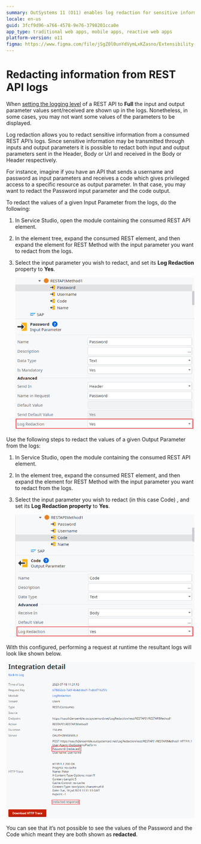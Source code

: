 ```yaml
---
summary: OutSystems 11 (O11) enables log redaction for sensitive information in REST API logs.
locale: en-us
guid: 3fcf9d96-a766-4578-9e76-3798201cca0e
app_type: traditional web apps, mobile apps, reactive web apps
platform-version: o11
figma: https://www.figma.com/file/jSgZ0l0unYdVymLxKZasno/Extensibility-and-Integration?type=design&node-id=2439%3A15059&mode=design&t=187UAgmZTPxcY0ZG-1
---
```

# Redacting information from REST API logs

When [setting the logging level](https://success.outsystems.com/documentation/11/extensibility_and_integration/set_the_logging_level_of_rest_and_soap_integrations/) of a REST API to **Full** the input and output parameter values sent/received are shown up in the logs. Nonetheless, in some cases, you may not want some values of the parameters to be displayed.

Log redaction allows you to redact sensitive information from a consumed REST API’s logs. Since sensitive information may be transmitted through inputs and output parameters it is possible to redact both input and output parameters sent in the Header, Body or Url and received in the Body or Header respectively. 

For instance, imagine if you have an API that sends a username and password as input parameters and receives a code which gives privileged access to a specific resource as output parameter. In that case, you may want to redact the Password input parameter and the code output.


To redact the values of a given Input Parameter from the logs, do the following:

1. In Service Studio, open the module containing the consumed REST API element.

1. In the element tree, expand the consumed REST element, and then expand the
   element for REST Method with the input parameter you want to redact from the
   logs.

1. Select the input parameter you wish to redact, and set its **Log Redaction**
   property to **Yes**.

    ![Screenshot showing how to enable log redaction for an input parameter in Service Studio](images/redact_password.png "Activating the Log Redaction property of an input parameter")

Use the following steps to redact the values of a given Output Parameter from the logs:

1. In Service Studio, open the module containing the consumed REST API element.

1. In the element tree, expand the consumed REST element, and then expand the element for REST Method with the input parameter you want to redact from the logs.

1. Select the input parameter you wish to redact (in this case Code) , and set its **Log Redaction property** to **Yes**.
    
    ![Screenshot illustrating the activation of log redaction for an output parameter in Service Studio](images/redact_code.png "Activating the Log Redaction property of an output parameter")

With this configured, performing a request at runtime the resultant logs will look like shown below. 

![Sample logs displaying redacted values for sensitive information in a REST API call](images/logs.png "Example of redacted REST API logs")

You can see that it’s not possible to see the values of the Password and the Code which meant they are both shown as **redacted**.
